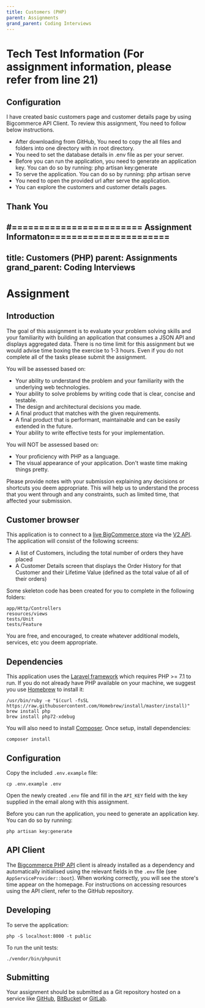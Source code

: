```yaml
---
title: Customers (PHP)
parent: Assignments
grand_parent: Coding Interviews
---
```

# Tech Test Information (For assignment information, please refer from line 21)

## Configuration
I have created basic customers page and customer details page by using Bigcommerce API Client. To review this assignment, You need to follow below instructions.

  * After downloading from GitHub, You need to copy the all files and folders into one directory with in root directory.
  * You need to set the database details in .env file as per your server.
  * Before you can run the application, you need to generate an application key. You can do so by running: php artisan key:generate
  * To serve the application. You can do so by running: php artisan serve
  * You need to open the provided url after serve the application.
  * You can explore the customers and customer details pages.

  ## Thank You


#======================== Assignment Informaton======================
---
title: Customers (PHP)
parent: Assignments
grand_parent: Coding Interviews
---
# Assignment

## Introduction

The goal of this assignment is to evaluate your problem solving skills and your familiarity with building an application that consumes a JSON API
and displays aggregated data. There is no time limit for this assignment but we would advise time boxing the exercise
to 1-3 hours. Even if you do not complete all of the tasks please submit the assignment.

You will be assessed based on:
  * Your ability to understand the problem and your familiarity with the underlying web technologies.
  * Your ability to solve problems by writing code that is clear, concise and testable.
  * The design and architectural decisions you made.
  * A final product that matches with the given requirements.
  * A final product that is performant, maintainable and can be easily extended in the future.
  * Your ability to write effective tests for your implementation.
   
You will NOT be assessed based on:
  * Your proficiency with PHP as a language.
  * The visual appearance of your application. Don't waste time making things pretty.

Please provide notes with your submission explaining any decisions or shortcuts you deem appropriate.
This will help us to understand the process that you went through and any constraints, such as limited time, that affected your submission.

## Customer browser

This application is to connect to a [live BigCommerce store](https://store-velgoi8q0k.mybigcommerce.com) via the
[V2 API](https://developer.bigcommerce.com/api/v2/). The application will consist of the following screens:
* A list of Customers, including the total number of orders they have placed
* A Customer Details screen that displays the Order History for that Customer and their Lifetime Value (defined as the
  total value of all of their orders)

Some skeleton code has been created for you to complete in the following folders:
```
app/Http/Controllers
resources/views
tests/Unit
tests/Feature
```

You are free, and encouraged, to create whatever additional models, services, etc you deem appropriate.

## Dependencies
This application uses the [Laravel framework](https://laravel.com/docs/5.6) which requires PHP >= 7.1 to run. If you do
not already have PHP available on your machine, we suggest you use [Homebrew](https://brew.sh/) to install it:
```
/usr/bin/ruby -e "$(curl -fsSL https://raw.githubusercontent.com/Homebrew/install/master/install)"
brew install php
brew install php72-xdebug
```

You will also need to install [Composer](https://getcomposer.org/download/). Once setup, install dependencies:
```
composer install
```

## Configuration
Copy the included `.env.example` file:
```
cp .env.example .env
```

Open the newly created `.env` file and fill in the `API_KEY` field with the key supplied in the email along with this
assignment.

Before you can run the application, you need to generate an application key. You can do so by running:
```
php artisan key:generate
```

## API Client
The [Bigcommerce PHP API](https://github.com/bigcommerce/bigcommerce-api-php) client is already installed as a
dependency and automatically initialised using the relevant fields in the `.env` file (see `AppServiceProvider::boot`).
When working correctly, you will see the store's time appear on the homepage. For instructions on accessing resources
using the API client, refer to the GitHub repository.

## Developing

To serve the application:
```
php -S localhost:8000 -t public
```

To run the unit tests:
```
./vendor/bin/phpunit
```

## Submitting
Your assignment should be submitted as a Git repository hosted on a service like [GitHub](https://github.com),
[BitBucket](https://bitbucket.org/) or [GitLab](https://gitlab.com/).